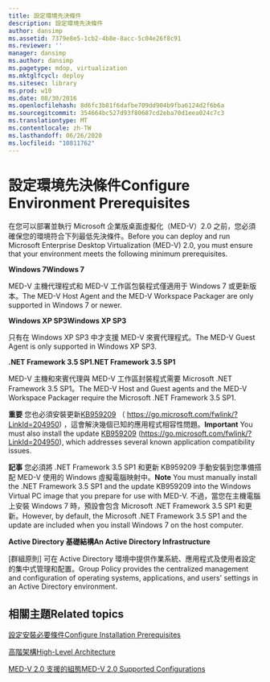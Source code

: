 ```yaml
---
title: 設定環境先決條件
description: 設定環境先決條件
author: dansimp
ms.assetid: 7379e8e5-1cb2-4b8e-8acc-5c04e26f8c91
ms.reviewer: ''
manager: dansimp
ms.author: dansimp
ms.pagetype: mdop, virtualization
ms.mktglfcycl: deploy
ms.sitesec: library
ms.prod: w10
ms.date: 08/30/2016
ms.openlocfilehash: 8d6fc3b81f6dafbe709dd904b9fba6124d2f6b6a
ms.sourcegitcommit: 354664bc527d93f80687cd2eba70d1eea024c7c3
ms.translationtype: MT
ms.contentlocale: zh-TW
ms.lasthandoff: 06/26/2020
ms.locfileid: "10811762"
---
```

# <span data-ttu-id="eac50-103">設定環境先決條件</span><span class="sxs-lookup"><span data-stu-id="eac50-103">Configure Environment Prerequisites</span></span>


<span data-ttu-id="eac50-104">在您可以部署並執行 Microsoft 企業版桌面虛擬化（MED-V）2.0 之前，您必須確保您的環境符合下列最低先決條件。</span><span class="sxs-lookup"><span data-stu-id="eac50-104">Before you can deploy and run Microsoft Enterprise Desktop Virtualization (MED-V) 2.0, you must ensure that your environment meets the following minimum prerequisites.</span></span>

**<span data-ttu-id="eac50-105">Windows 7</span><span class="sxs-lookup"><span data-stu-id="eac50-105">Windows 7</span></span>**

<span data-ttu-id="eac50-106">MED-V 主機代理程式和 MED-V 工作區包裝程式僅適用于 Windows 7 或更新版本。</span><span class="sxs-lookup"><span data-stu-id="eac50-106">The MED-V Host Agent and the MED-V Workspace Packager are only supported in Windows 7 or newer.</span></span>

**<span data-ttu-id="eac50-107">Windows XP SP3</span><span class="sxs-lookup"><span data-stu-id="eac50-107">Windows XP SP3</span></span>**

<span data-ttu-id="eac50-108">只有在 Windows XP SP3 中才支援 MED-V 來賓代理程式。</span><span class="sxs-lookup"><span data-stu-id="eac50-108">The MED-V Guest Agent is only supported in Windows XP SP3.</span></span>

**<span data-ttu-id="eac50-109">.NET Framework 3.5 SP1</span><span class="sxs-lookup"><span data-stu-id="eac50-109">.NET Framework 3.5 SP1</span></span>**

<span data-ttu-id="eac50-110">MED-V 主機和來賓代理與 MED-V 工作區封裝程式需要 Microsoft .NET Framework 3.5 SP1。</span><span class="sxs-lookup"><span data-stu-id="eac50-110">The MED-V Host and Guest agents and the MED-V Workspace Packager require the Microsoft .NET Framework 3.5 SP1.</span></span>

<span data-ttu-id="eac50-111">**重要** 您也必須安裝更新[KB959209](https://go.microsoft.com/fwlink/?LinkId=204950) （ https://go.microsoft.com/fwlink/?LinkId=204950) ，這會解決幾個已知的應用程式相容性問題。</span><span class="sxs-lookup"><span data-stu-id="eac50-111">**Important** You must also install the update [KB959209](https://go.microsoft.com/fwlink/?LinkId=204950) (https://go.microsoft.com/fwlink/?LinkId=204950), which addresses several known application compatibility issues.</span></span>

 

<span data-ttu-id="eac50-112">**記事** 您必須將 .NET Framework 3.5 SP1 和更新 KB959209 手動安裝到您準備搭配 MED-V 使用的 Windows 虛擬電腦映射中。</span><span class="sxs-lookup"><span data-stu-id="eac50-112">**Note** You must manually install the .NET Framework 3.5 SP1 and the update KB959209 into the Windows Virtual PC image that you prepare for use with MED-V.</span></span> <span data-ttu-id="eac50-113">不過，當您在主機電腦上安裝 Windows 7 時，預設會包含 Microsoft .NET Framework 3.5 SP1 和更新。</span><span class="sxs-lookup"><span data-stu-id="eac50-113">However, by default, the Microsoft .NET Framework 3.5 SP1 and the update are included when you install Windows 7 on the host computer.</span></span>

 

**<span data-ttu-id="eac50-114">Active Directory 基礎結構</span><span class="sxs-lookup"><span data-stu-id="eac50-114">An Active Directory Infrastructure</span></span>**

<span data-ttu-id="eac50-115">[群組原則] 可在 Active Directory 環境中提供作業系統、應用程式及使用者設定的集中式管理和配置。</span><span class="sxs-lookup"><span data-stu-id="eac50-115">Group Policy provides the centralized management and configuration of operating systems, applications, and users' settings in an Active Directory environment.</span></span>

## <span data-ttu-id="eac50-116">相關主題</span><span class="sxs-lookup"><span data-stu-id="eac50-116">Related topics</span></span>


[<span data-ttu-id="eac50-117">設定安裝必要條件</span><span class="sxs-lookup"><span data-stu-id="eac50-117">Configure Installation Prerequisites</span></span>](configure-installation-prerequisites.md)

[<span data-ttu-id="eac50-118">高階架構</span><span class="sxs-lookup"><span data-stu-id="eac50-118">High-Level Architecture</span></span>](high-level-architecturemedv2.md)

[<span data-ttu-id="eac50-119">MED-V 2.0 支援的組態</span><span class="sxs-lookup"><span data-stu-id="eac50-119">MED-V 2.0 Supported Configurations</span></span>](med-v-20-supported-configurations.md)

 

 





